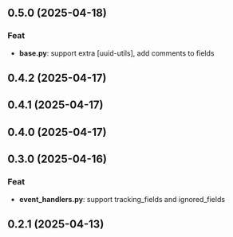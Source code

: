 ## 0.5.0 (2025-04-18)

### Feat

- **base.py**: support extra [uuid-utils], add comments to fields

## 0.4.2 (2025-04-17)

## 0.4.1 (2025-04-17)

## 0.4.0 (2025-04-17)

## 0.3.0 (2025-04-16)

### Feat

- **event_handlers.py**: support tracking_fields and ignored_fields

## 0.2.1 (2025-04-13)
